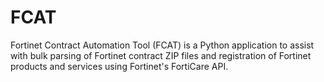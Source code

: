 # FCAT
Fortinet Contract Automation Tool (FCAT) is a Python application to assist with bulk parsing of Fortinet contract ZIP files and registration of Fortinet products and services using Fortinet's FortiCare API.
